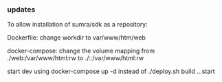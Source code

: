 ### updates

To allow installation of sumra/sdk as a repository:

Dockerfile: change workdir to var/www/htm/web

docker-compose: change the volume mapping from ./web:/var/www/html:rw to ./::/var/www/html:rw

start dev using docker-compose up -d instead of ./deploy.sh build ...start

